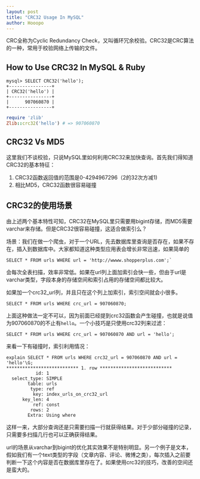 ```yaml
---
layout: post
title: "CRC32 Usage In MySQL"
author: Hooopo
---
```


CRC全称为Cyclic Redundancy Check，又叫循环冗余校验。CRC32是CRC算法的一种，常用于校验网络上传输的文件。

## How to Use CRC32 In MySQL & Ruby

```text
mysql> SELECT CRC32('hello');
+----------------+
| CRC32('hello') |
+----------------+
|      907060870 |
+----------------+
```

```ruby
require 'zlib'
Zlib::crc32('hello') # => 907060870
```

## CRC32 Vs MD5

这里我们不谈校验，只说MySQL里如何利用CRC32来加快查询。首先我们得知道CRC32的基本特征：

1. CRC32函数返回值的范围是0-4294967296（2的32次方减1)
2. 相比MD5，CRC32函数很容易碰撞

## CRC32的使用场景

由上述两个基本特性可知，CRC32在MySQL里只需要用bigint存储，而MD5需要varchar来存储。但是CRC32很容易碰撞，这适合做索引么？

场景：我们在做一个爬虫，对于一个URL，先去数据库里查询是否存在，如果不存在，插入到数据库中。大家都知道这种类型应用表会增长非常迅速，如果简单的

```text
SELECT * FROM urls WHERE url = 'http://wwww.shopperplus.com';`
```

会每次全表扫描，效率非常低。如果在url列上面加索引会快一些，但由于url是varchar类型，字段本身的存储空间和索引占用的存储空间都比较大。

如果加一个crc32_url列，并且只在这个列上加索引，索引空间就会小很多。

```
SELECT * FROM urls WHERE crc_url = 907060870;
```
上面这种做法一定不可以，因为前面已经提到crc32函数会产生碰撞，也就是说值为907060870的不止有`hello`。一个小技巧是只使用crc32列来过滤：

```
SELECT * FROM urls WHERE crc_url = 907060870 AND url = 'hello';
```
来看一下有碰撞时，索引利用情况：

```text
explain SELECT * FROM urls WHERE crc32_url = 907060870 AND url = 'hello'\G;
*************************** 1. row ***************************
           id: 1
  select_type: SIMPLE
        table: urls
         type: ref
          key: index_urls_on_crc32_url
      key_len: 4
          ref: const
         rows: 2
        Extra: Using where
```

这样一来，大部分查询还是只需要扫描一行就获得结果。对于少部分碰撞的记录，只需要多扫描几行也可以正确获得结果。

url的场景从varchar到bigint的优化其实效果不是特别明显。另一个例子是文本，假如我们有一个text类型的字段（文章内容、评论、微博之类），每次插入之前要判断一下这个内容是否在数据库里存在了。如果使用crc32的技巧，改善的空间还是蛮大的。